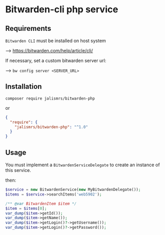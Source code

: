 # Bitwarden-cli php service

## Requirements
`Bitwarden CLI` must be installed on host system

--> https://bitwarden.com/help/article/cli/

If necessary, set a custom bitwarden server url:

--> `bw config server <SERVER_URL>`

## Installation

```
composer require jalismrs/bitwarden-php
```
or
```json
{
  "require": {
    "jalismrs/bitwarden-php": "^1.0"
  }
}
```

## Usage

You must implement a `BitwardenServiceDelegate` to create an instance of this service.

then:
```php
$service = new BitwardenService(new MyBitwardenDelegate());
$items = $service->searchItems('web5902');

/** @var BitwardenItem $item */
$item = $items[0];
var_dump($item->getId());
var_dump($item->getName());
var_dump($item->getLogin()?->getUsername());
var_dump($item->getLogin()?->getPassword());
```